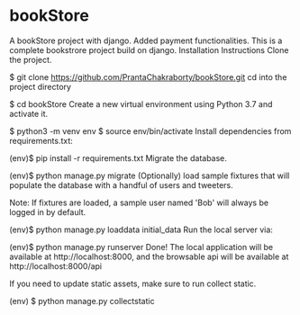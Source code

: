 # bookStore
A bookStore project with django. Added payment functionalities.
This is a complete bookstrore project build on django. 
Installation Instructions
Clone the project.

$ git clone https://github.com/PrantaChakraborty/bookStore.git
cd into the project directory

$ cd bookStore
Create a new virtual environment using Python 3.7 and activate it.

$ python3 -m venv env
$ source env/bin/activate
Install dependencies from requirements.txt:

(env)$ pip install -r requirements.txt
Migrate the database.

(env)$ python manage.py migrate
(Optionally) load sample fixtures that will populate the database with a handful of users and tweeters.

Note: If fixtures are loaded, a sample user named 'Bob' will always be logged in by default.

(env)$ python manage.py loaddata initial_data
Run the local server via:

(env)$ python manage.py runserver
Done!
The local application will be available at http://localhost:8000, and the browsable api will be available at http://localhost:8000/api

If you need to update static assets, make sure to run collect static.

(env) $ python manage.py collectstatic
